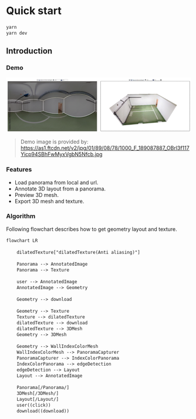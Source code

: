 # Quick start

```
yarn
yarn dev
```

## Introduction

### Demo

![image](./Demo.png)

> Demo image is provided by:
> https://as1.ftcdn.net/v2/jpg/01/89/08/78/1000_F_189087887_OBrl3f117Yicp94SBhFwMyxVgbN5Nfcb.jpg

### Features

- Load panorama from local and url.
- Annotate 3D layout from a panorama.
- Preview 3D mesh.
- Export 3D mesh and texture.

### Algorithm

Following flowchart describes how to get geometry layout and texture.

```mermaid
flowchart LR

    dilatedTexture["dilatedTexture(Anti aliasing)"]

    Panorama --> AnnotatedImage
    Panorama --> Texture

    user --> AnnotatedImage
    AnnotatedImage --> Geometry

    Geometry --> download

    Geometry --> Texture
    Texture --> dilatedTexture
    dilatedTexture --> download
    dilatedTexture --> 3DMesh
    Geometry --> 3DMesh

    Geometry --> WallIndexColorMesh
    WallIndexColorMesh --> PanoramaCapturer
    PanoramaCapturer --> IndexColorPanorama
    IndexColorPanorama --> edgeDetection
    edgeDetection --> Layout
    Layout --> AnnotatedImage

    Panorama[/Panorama/]
    3DMesh[/3DMesh/]
    Layout[/Layout/]
    user((click))
    download((download))
```
